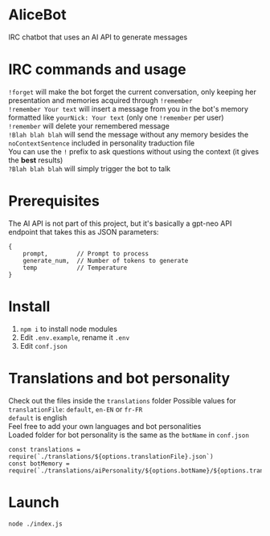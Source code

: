 # AliceBot
IRC chatbot that uses an AI API to generate messages

# IRC commands and usage
`!forget` will make the bot forget the current conversation, only keeping her presentation and memories acquired through `!remember`  
`!remember Your text` will insert a message from you in the bot's memory formatted like `yourNick: Your text` (only one `!remember` per user)  
`!remember` will delete your remembered message  
`!Blah blah blah` will send the message without any memory besides the `noContextSentence` included in personality traduction file  
You can use the `!` prefix to ask questions without using the context (it gives the **best** results)  
`?Blah blah blah` will simply trigger the bot to talk

# Prerequisites
The AI API is not part of this project, but it's basically a gpt-neo API endpoint that takes this as JSON parameters:
```
{
    prompt,        // Prompt to process
    generate_num,  // Number of tokens to generate
    temp           // Temperature
}
```

# Install
1. `npm i` to install node modules  
2. Edit `.env.example`, rename it `.env`  
3. Edit `conf.json`

# Translations and bot personality
Check out the files inside the `translations` folder
Possible values for `translationFile`: `default`, `en-EN` or `fr-FR`  
`default` is english  
Feel free to add your own languages and bot personalities  
Loaded folder for bot personality is the same as the `botName` in `conf.json`
```
const translations = require(`./translations/${options.translationFile}.json`)
const botMemory = require(`./translations/aiPersonality/${options.botName}/${options.translationFile}.json`)
```

# Launch
`node ./index.js`
